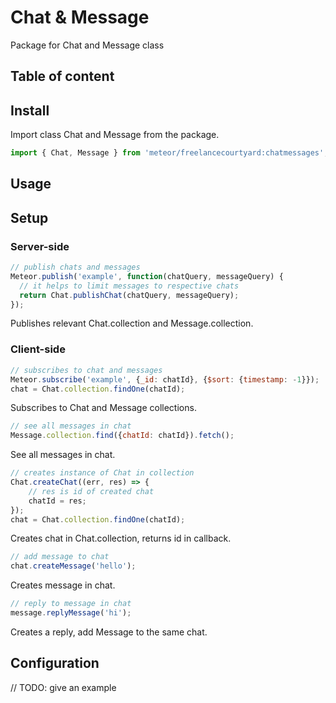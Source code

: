 # Chat & Message
Package for Chat and Message class
## Table of content
<!-- START doctoc generated TOC please keep comment here to allow auto update -->
<!-- DON'T EDIT THIS SECTION, INSTEAD RE-RUN doctoc TO UPDATE -->

<!-- END doctoc generated TOC please keep comment here to allow auto update -->
## Install
Import class Chat and Message from the package.
```javascript
import { Chat, Message } from 'meteor/freelancecourtyard:chatmessages';
```

## Usage

## Setup

### Server-side
```javascript
// publish chats and messages
Meteor.publish('example', function(chatQuery, messageQuery) {
  // it helps to limit messages to respective chats
  return Chat.publishChat(chatQuery, messageQuery);
});
```
Publishes relevant Chat.collection and Message.collection.

### Client-side
```javascript
// subscribes to chat and messages
Meteor.subscribe('example', {_id: chatId}, {$sort: {timestamp: -1}});
chat = Chat.collection.findOne(chatId);
```
Subscribes to Chat and Message collections.
```javascript
// see all messages in chat
Message.collection.find({chatId: chatId}).fetch();

```
See all messages in chat.
```javascript
// creates instance of Chat in collection
Chat.createChat((err, res) => {
    // res is id of created chat
    chatId = res;
});
chat = Chat.collection.findOne(chatId);
```
Creates chat in Chat.collection, returns id in callback.
```javascript
// add message to chat
chat.createMessage('hello');

```
Creates message in chat.
```javascript
// reply to message in chat
message.replyMessage('hi');

```
Creates a reply, add Message to the same chat.

## Configuration
// TODO: give an example
